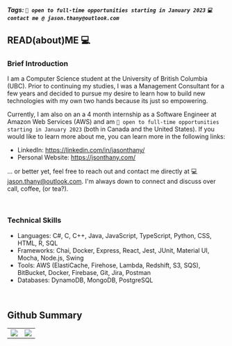 ##### Tags: ``` 👀 open to full-time opportunities starting in January 2023 ```  ``` 💻 contact me @ jason.thany@outlook.com ```

## READ(about)ME 💻

### Brief Introduction
I am a Computer Science student at the University of British Columbia (UBC). Prior to continuing my studies, I was a Management Consultant for a few years and decided to pursue my desire to learn how to build new technologies with my own two hands because its just so empowering.

Currently, I am also on an a 4 month internship as a Software Engineer at Amazon Web Services (AWS) and am ```👀 open to full-time opportunities starting in January 2023``` (both in Canada and the United States). If you would like to learn more about me, you can learn more in the following links:
- LinkedIn: https://linkedin.com/in/jasonthany/
- Personal Website: https://jsonthany.com/

... or better yet, feel free to reach out and contact me directly at 💻 jason.thany@outlook.com. I'm always down to connect and discuss over call, coffee, (or tea?).

<br />

### Technical Skills
- Languages: C#, C, C++, Java, JavaScript, TypeScript, Python, CSS, HTML, R, SQL 
- Frameworks: Chai, Docker, Express, React, Jest, JUnit, Material UI, Mocha, Node.js, Swing
- Tools: AWS (ElastiCache, Firehose, Lambda, Redshift, S3, SQS), BitBucket, Docker, Firebase, Git, Jira, Postman
- Databases: DynamoDB, MongoDB, PostgreSQL

<br />

## Github Summary
<!-- [![My GitHub Stats](https://github-readme-stats.vercel.app/api/?username=jsonthany&count_private=true&theme=tokyonight&showicons=true)]()<br />
[![My GitHub Language Stats](https://github-readme-stats.vercel.app/api/top-langs/?username=jsonthany&langs_count=5&theme=tokyonight)]() -->
<table>
  <tr>
    <td valign="top"><img src="https://github-readme-stats.vercel.app/api/?username=jsonthany&count_private=true&theme=tokyonight&showicons=true"></td>
    <td valign="top"><img src="https://github-readme-stats.vercel.app/api/top-langs/?username=jsonthany&langs_count=5&theme=tokyonight"></td>
  </tr>
</table>

<!--
**jsonthany/jsonthany** is a ✨ _special_ ✨ repository because its `README.md` (this file) appears on your GitHub profile.

Here are some ideas to get you started:

- 🔭 I’m currently working on ...
- 🌱 I’m currently learning ...
- 👯 I’m looking to collaborate on ...
- 🤔 I’m looking for help with ...
- 💬 Ask me about ...
- 📫 How to reach me: ...
- 😄 Pronouns: ...
- ⚡ Fun fact: ...
-->
